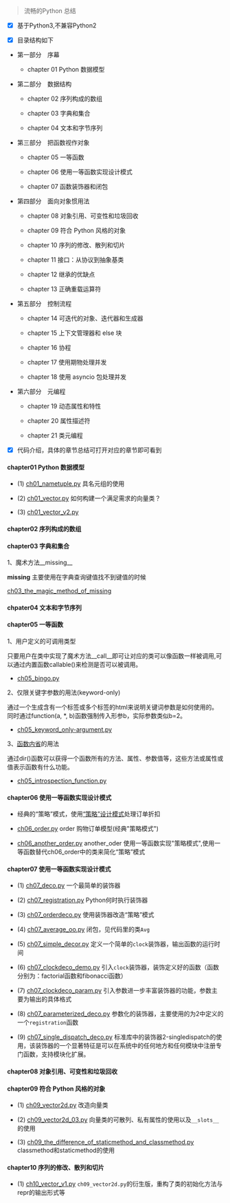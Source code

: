 > 流畅的Python 总结

- [x] 基于Python3,不兼容Python2

- [x] 目录结构如下

* 第一部分　序幕

    * chapter 01 Python 数据模型

* 第二部分　数据结构

    * chapter 02 序列构成的数组

    * chapter 03 字典和集合

    * chapter 04 文本和字节序列

* 第三部分　把函数视作对象

    * chapter 05 一等函数

    * chapter 06 使用一等函数实现设计模式

    * chapter 07 函数装饰器和闭包

* 第四部分　面向对象惯用法

    * chapter 08 对象引用、可变性和垃圾回收

    * chapter 09 符合 Python 风格的对象

    * chapter 10 序列的修改、散列和切片

    * chapter 11 接口：从协议到抽象基类

    * chapter 12 继承的优缺点

    * chapter 13 正确重载运算符

* 第五部分　控制流程

    * chapter 14 可迭代的对象、迭代器和生成器

    * chapter 15 上下文管理器和 else 块

    * chapter 16 协程

    * chapter 17 使用期物处理并发

    * chapter 18 使用 asyncio 包处理并发

* 第六部分　元编程

    * chapter 19 动态属性和特性

    * chapter 20 属性描述符

    * chapter 21 类元编程

- [x] 代码介绍，具体的章节总结可打开对应的章节即可看到

#### chapter01 Python 数据模型

* (1) [ch01_nametuple.py](https://github.com/feng-hui/fluent_python_examples/blob/master/chapter_01/ch01_nametuple.py) 具名元组的使用

* (2) [ch01_vector.py](https://github.com/feng-hui/fluent_python_examples/blob/master/chapter_01/ch01_vector.py) 如何构建一个满足需求的向量类？

* (3) [ch01_vector_v2.py](https://github.com/feng-hui/fluent_python_examples/blob/master/chapter_01/ch01_vector_v2.py)

#### chapter02 序列构成的数组

#### chapter03 字典和集合

1、魔术方法__missing__

__missing__ 主要使用在字典查询键值找不到键值的时候

[ch03_the_magic_method_of_missing](https://github.com/feng-hui/fluent_python_examples/blob/master/ch03_the_magic_method_of_missing.py)

#### chpater04 文本和字节序列

#### chapter05 一等函数

1、用户定义的可调用类型

只要用户在类中实现了魔术方法__call__即可让对应的类可以像函数一样被调用,可以通过内置函数callable()来检测是否可以被调用。

* [ch05_bingo.py](https://github.com/feng-hui/fluent_python_examples/blob/master/ch05_bingocall.py)

2、仅限关键字参数的用法(keyword-only)

通过一个生成含有一个标签或多个标签的html来说明关键词参数是如何使用的。同时通过function(a, *, b)函数强制传入形参b，实际参数类似b=2。

* [ch05_keyword_only-argument.py](https://github.com/feng-hui/fluent_python_examples/blob/master/ch05_keyword_only.py)

3、[函数内省](https://segmentfault.com/q/1010000012595419)的用法

通过dir()函数可以获得一个函数所有的方法、属性、参数值等，这些方法或属性或值表示函数有什么功能。

* [ch05_introspection_function.py](https://github.com/feng-hui/fluent_python_examples/blob/master/ch05_introspection_function.py)

#### chapter06 使用一等函数实现设计模式

* 经典的“策略”模式，使用[“策略”设计模式](https://baike.baidu.com/item/%E7%AD%96%E7%95%A5%E6%A8%A1%E5%BC%8F/646307?fr=aladdin)处理订单折扣

* [ch06_order.py](https://github.com/feng-hui/fluent_python_examples/blob/master/ch06_order.py) order 购物订单模型(经典"策略模式")

* [ch06_another_order.py](https://github.com/feng-hui/fluent_python_examples/blob/master/ch06_another_order.py) another_oder 使用一等函数实现"策略模式",使用一等函数替代ch06_order中的类来简化“策略”模式

#### chapter07 使用一等函数实现设计模式

* (1) [ch07_deco.py](https://github.com/feng-hui/fluent_python_examples/blob/master/chapter_07/ch07_deco.py) 一个最简单的装饰器

* (2) [ch07_registration.py](https://github.com/feng-hui/fluent_python_examples/blob/master/chapter_07/ch07_registration.py) Python何时执行装饰器

* (3) [ch07_orderdeco.py](https://github.com/feng-hui/fluent_python_examples/blob/master/chapter_07/ch07_orderdeco.py) 使用装饰器改造“策略”模式

* (4) [ch07_average_oo.py](https://github.com/feng-hui/fluent_python_examples/blob/master/chapter_07/ch07_average_oo.py) 闭包，见代码里的类`Avg`

* (5) [ch07_simple_decor.py](https://github.com/feng-hui/fluent_python_examples/blob/master/chapter_07/ch07_simple_decor.py) 定义一个简单的`clock`装饰器，输出函数的运行时间

* (6) [ch07_clockdeco_demo.py](https://github.com/feng-hui/fluent_python_examples/blob/master/chapter_07/ch07_clockdeco_demo.py) 引入`clock`装饰器，装饰定义好的函数（函数分别为：factorial函数和fibonacci函数）

* (7) [ch07_clockdeco_param.py](https://github.com/feng-hui/fluent_python_examples/blob/master/chapter_07/ch07_clockdeco_param.py) 引入参数进一步丰富装饰器的功能，参数主要为输出的具体格式

* (8) [ch07_parameterized_deco.py](https://github.com/feng-hui/fluent_python_examples/blob/master/chapter_07/ch07_parameterized_deco.py) 参数化的装饰器，主要使用的为2中定义的一个`registration`函数

* (9)  [ch07_single_dispatch_deco.py](https://github.com/feng-hui/fluent_python_examples/blob/master/chapter_07/ch07_single_dispatch_deco.py) 标准库中的装饰器2-singledispatch的使用，该装饰器的一个显著特征是可以在系统中的任何地方和任何模块中注册专门函数，支持模块化扩展。

#### chapter08 对象引用、可变性和垃圾回收

#### chapter09  符合 Python 风格的对象

* (1) [ch09_vector2d.py](https://github.com/feng-hui/fluent_python_examples/blob/master/chapter_09/ch09_vector2d.py) 改造向量类

* (2) [ch09_vector2d_03.py](https://github.com/feng-hui/fluent_python_examples/blob/master/chapter_09/ch09_vector2d_03.py) 向量类的可散列、私有属性的使用以及`__slots__`的使用

* (3) [ch09_the_difference_of_staticmethod_and_classmethod.py](https://github.com/feng-hui/fluent_python_examples/blob/master/chapter_09/ch09_the_difference_of_staticmethod_and_classmethod.py) classmethod和staticmethod的使用

#### chapter10  序列的修改、散列和切片

* (1) [ch10_vector_v1.py](https://github.com/feng-hui/fluent_python_examples/blob/master/chapter_10/ch10_vector_v1.py) `ch09_vector2d.py`的衍生版，重构了类的初始化方法与repr的输出形式等

